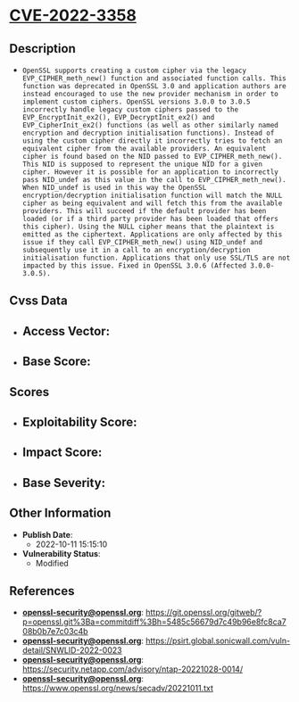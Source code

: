 
# [CVE-2022-3358](https://cve.mitre.org/cgi-bin/cvename.cgi?name=CVE-2022-3358)

## Description

- `OpenSSL supports creating a custom cipher via the legacy EVP_CIPHER_meth_new() function and associated function calls. This function was deprecated in OpenSSL 3.0 and application authors are instead encouraged to use the new provider mechanism in order to implement custom ciphers. OpenSSL versions 3.0.0 to 3.0.5 incorrectly handle legacy custom ciphers passed to the EVP_EncryptInit_ex2(), EVP_DecryptInit_ex2() and EVP_CipherInit_ex2() functions (as well as other similarly named encryption and decryption initialisation functions). Instead of using the custom cipher directly it incorrectly tries to fetch an equivalent cipher from the available providers. An equivalent cipher is found based on the NID passed to EVP_CIPHER_meth_new(). This NID is supposed to represent the unique NID for a given cipher. However it is possible for an application to incorrectly pass NID_undef as this value in the call to EVP_CIPHER_meth_new(). When NID_undef is used in this way the OpenSSL encryption/decryption initialisation function will match the NULL cipher as being equivalent and will fetch this from the available providers. This will succeed if the default provider has been loaded (or if a third party provider has been loaded that offers this cipher). Using the NULL cipher means that the plaintext is emitted as the ciphertext. Applications are only affected by this issue if they call EVP_CIPHER_meth_new() using NID_undef and subsequently use it in a call to an encryption/decryption initialisation function. Applications that only use SSL/TLS are not impacted by this issue. Fixed in OpenSSL 3.0.6 (Affected 3.0.0-3.0.5).`

## Cvss Data

- **Access Vector**:
  - 
- **Base Score**:
  - 

## Scores

- **Exploitability Score**:
  - 
- **Impact Score**:
  - 
- **Base Severity**:
  - 

## Other Information

- **Publish Date**:
  - 2022-10-11 15:15:10
- **Vulnerability Status**:
  - Modified

## References

- **openssl-security@openssl.org**: https://git.openssl.org/gitweb/?p=openssl.git%3Ba=commitdiff%3Bh=5485c56679d7c49b96e8fc8ca708b0b7e7c03c4b
- **openssl-security@openssl.org**: https://psirt.global.sonicwall.com/vuln-detail/SNWLID-2022-0023
- **openssl-security@openssl.org**: https://security.netapp.com/advisory/ntap-20221028-0014/
- **openssl-security@openssl.org**: https://www.openssl.org/news/secadv/20221011.txt
